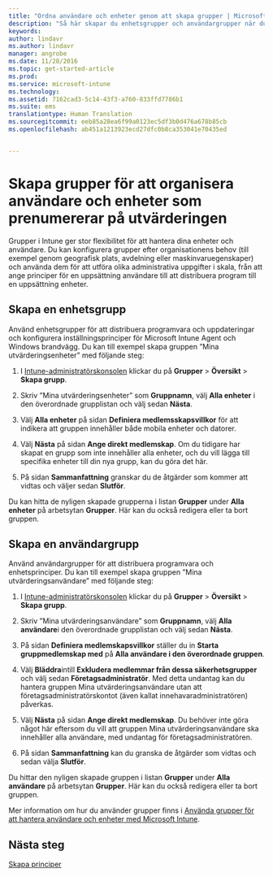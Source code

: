 ```yaml
---
title: "Ordna användare och enheter genom att skapa grupper | Microsoft Intune"
description: "Så här skapar du enhetsgrupper och användargrupper när du registrerar dig för en kostnadsfri 30-dagars utvärderingsversion av Microsoft Intune."
keywords: 
author: lindavr
ms.author: lindavr
manager: angrobe
ms.date: 11/28/2016
ms.topic: get-started-article
ms.prod: 
ms.service: microsoft-intune
ms.technology: 
ms.assetid: 7162cad3-5c14-43f3-a760-833ffd7786b1
ms.suite: ems
translationtype: Human Translation
ms.sourcegitcommit: eeb85a28ea6f99a0123ec5df3b0d476a678b85cb
ms.openlocfilehash: ab451a1213923ecd27dfc0b8ca353041e70435ed


---
```


# <a name="create-groups-to-organize-evaluation-subscription-users-and-devices"></a>Skapa grupper för att organisera användare och enheter som prenumererar på utvärderingen
Grupper i Intune ger stor flexibilitet för att hantera dina enheter och användare. Du kan konfigurera grupper efter organisationens behov (till exempel genom geografisk plats, avdelning eller maskinvaruegenskaper) och använda dem för att utföra olika administrativa uppgifter i skala, från att ange principer för en uppsättning användare till att distribuera program till en uppsättning enheter.

## <a name="create-a-device-group"></a>Skapa en enhetsgrupp
Använd enhetsgrupper för att distribuera programvara och uppdateringar och konfigurera inställningsprinciper för Microsoft Intune Agent och Windows brandvägg. Du kan till exempel skapa gruppen ”Mina utvärderingsenheter” med följande steg:

1.  I [Intune-administratörskonsolen](https://manage.microsoft.com/) klickar du på **Grupper** &gt; **Översikt** &gt; **Skapa grupp**.

2.  Skriv ”Mina utvärderingsenheter” som **Gruppnamn**, välj **Alla enheter** i den överordnade grupplistan och välj sedan **Nästa**.

3.  Välj **Alla enheter** på sidan **Definiera medlemsskapsvillkor** för att indikera att gruppen innehåller både mobila enheter och datorer.

4.  Välj **Nästa** på sidan **Ange direkt medlemskap**. Om du tidigare har skapat en grupp som inte innehåller alla enheter, och du vill lägga till specifika enheter till din nya grupp, kan du göra det här.

5.  På sidan **Sammanfattning** granskar du de åtgärder som kommer att vidtas och väljer sedan **Slutför**.

Du kan hitta de nyligen skapade grupperna i listan **Grupper** under **Alla enheter** på arbetsytan **Grupper**. Här kan du också redigera eller ta bort gruppen.

## <a name="create-a-user-group"></a>Skapa en användargrupp
Använd användargrupper för att distribuera programvara och enhetsprinciper. Du kan till exempel skapa gruppen ”Mina utvärderingsanvändare” med följande steg:

1.  I [Intune-administratörskonsolen](https://manage.microsoft.com/) klickar du på **Grupper** &gt; **Översikt** &gt; **Skapa grupp**.

2.  Skriv ”Mina utvärderingsanvändare” som **Gruppnamn**, välj **Alla användare**i den överordnade grupplistan och välj sedan **Nästa**.

3.  På sidan **Definiera medlemskapsvillkor** ställer du in **Starta gruppmedlemskap med** på **Alla användare i den överordnade gruppen**.

4.  Välj **Bläddra**intill **Exkludera medlemmar från dessa säkerhetsgrupper** och välj sedan **Företagsadministratör**. Med detta undantag kan du hantera gruppen Mina utvärderingsanvändare utan att företagsadministratörskontot (även kallat innehavaradministratören) påverkas.

5.  Välj **Nästa** på sidan **Ange direkt medlemskap**. Du behöver inte göra något här eftersom du vill att gruppen Mina utvärderingsanvändare ska innehåller alla användare, med undantag för företagsadministratören.

6.  På sidan **Sammanfattning** kan du granska de åtgärder som vidtas och sedan välja **Slutför**.

Du hittar den nyligen skapade gruppen i listan **Grupper** under **Alla användare** på arbetsytan **Grupper**. Här kan du också redigera eller ta bort gruppen.

Mer information om hur du använder grupper finns i [Använda grupper för att hantera användare och enheter med Microsoft Intune](/Intune/Deploy-Use/use-groups-to-manage-users-and-devices-with-microsoft-intune).

## <a name="next-steps"></a>Nästa steg
[Skapa principer](get-started-with-a-30-day-trial-of-microsoft-intune-step-4.md)  



<!--HONumber=Nov16_HO5-->


